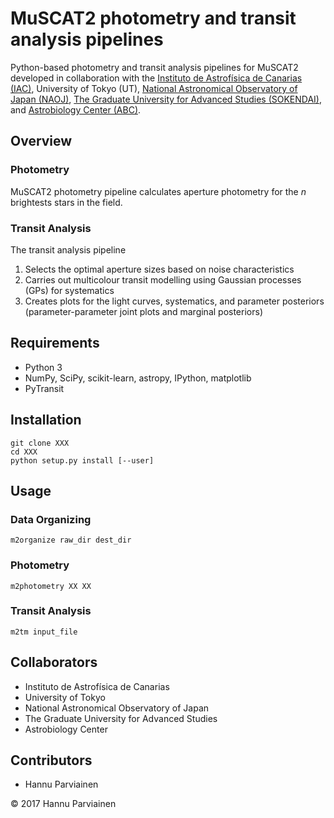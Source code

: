 # MuSCAT2 photometry and transit analysis pipelines

Python-based photometry and transit analysis pipelines for MuSCAT2 developed in collaboration with the [Instituto de Astrofísica de Canarias (IAC)](http://www.iac.es), University of Tokyo (UT), [National Astronomical Observatory of Japan (NAOJ)](http://www.nao.ac.jp), [The Graduate University for Advanced Studies (SOKENDAI)](http://guas-astronomy.jp), and [Astrobiology Center (ABC)](http://abc-nins.jp).

## Overview

### Photometry

MuSCAT2 photometry pipeline calculates aperture photometry for the $n$ brightests stars in the field.

### Transit Analysis
 The transit analysis pipeline

1. Selects the optimal aperture sizes based on noise characteristics
2. Carries out multicolour transit modelling using Gaussian processes (GPs) for systematics
3. Creates plots for the light curves, systematics, and parameter posteriors (parameter-parameter joint plots and marginal posteriors)

## Requirements

 - Python 3
 - NumPy, SciPy, scikit-learn, astropy, IPython, matplotlib
 - PyTransit

## Installation

    git clone XXX
    cd XXX
    python setup.py install [--user]

## Usage

### Data Organizing

    m2organize raw_dir dest_dir

### Photometry

    m2photometry XX XX

### Transit Analysis

    m2tm input_file

## Collaborators

- Instituto de Astrofísica de Canarias
- University of Tokyo
- National Astronomical Observatory of Japan
- The Graduate University for Advanced Studies
- Astrobiology Center

## Contributors

- Hannu Parviainen

&copy; 2017 Hannu Parviainen
